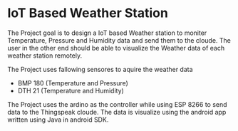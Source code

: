 # IoT Based Weather Station

The Project goal is to design a IoT based Weather station to moniter Temperature, Pressure and Humidity data and send them to the cloude. The user in the other end should be able to visualize the Weather data of each weather station remotely. 

The Project uses fallowing sensores to aquire the weather data
 - BMP 180 (Temperature and Pressure)
 - DTH 21  (Temperature and Humidity)
 
 The Project uses the ardino as the controller while using ESP 8266 to send data to the Thingspeak cloude.
 The data is visualize using the android app written using Java in android SDK.
